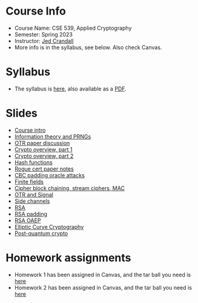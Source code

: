 

# Course Info

- Course Name: CSE 539, Applied Cryptography
- Semester: Spring 2023
- Instructor: [Jed Crandall](https://jedcrandall.github.io)
- More info is in the syllabus, see below.  Also check Canvas.

# Syllabus

- The syllabus is [here](syllabus.html), also available as a [PDF](syllabus.pdf).

# Slides

- [Course intro](courseintro.pdf)
- [Information theory and PRNGs](informationtheoryprng.pdf)
- [OTR paper discussion](otrpaperthoughts.pdf)
- [Crypto overview, part 1](cryptooverview1.pdf)
- [Crypto overview, part 2](cryptooverview2.pdf)
- [Hash functions](hashfunctions.pdf)
- [Rogue cert paper notes](roguecertpapernotes.pdf)
- [CBC padding oracle attacks](cbcpaddingoracle.pdf)
- [Finite fields](fields.pdf)
- [Cipher block chaining, stream ciphers, MAC](ciphermodestreammac.pdf)
- [OTR and Signal](otrandsignal.pdf)
- [Side channels](sidechannelscrypto.pdf)
- [RSA](rsa.pdf)
- [RSA padding](rsapadding.pdf)
- [RSA OAEP](rsaoaep.pdf)
- [Elliptic Curve Cryptography](ecc.pdf)
- [Post-quantum crypto](postquantum.pdf)

# Homework assignments

- Homework 1 has been assigned in Canvas, and the tar ball you need is [here](cse539hw1-v2.tgz)
- Homework 2 has been assigned in Canvas, and the tar ball you need is [here](hw2tarball.tgz)


